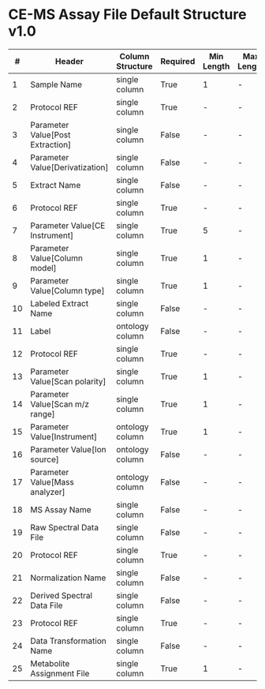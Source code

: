 # CE-MS Assay File Default Structure v1.0

| # |Header  | Column Structure  | Required | Min Length | Max Length | Description | Examples | Controlled Terms| Default Value  |
|---|--------|-------------------|----------|------------|------------|-------------|----------|-----------------|----------------|
| 1 | Sample Name | single column | True | 1 | - |  |  |  | |
| 2 | Protocol REF | single column | True | - | - |  |  |  | Extraction|
| 3 | Parameter Value[Post Extraction] | single column | False | - | - |  |  |  | |
| 4 | Parameter Value[Derivatization] | single column | False | - | - |  |  |  | |
| 5 | Extract Name | single column | False | - | - |  |  |  | |
| 6 | Protocol REF | single column | True | - | - |  |  |  | Capillary Electrophoresis|
| 7 | Parameter Value[CE Instrument] | single column | True | 5 | - |  |  |  | |
| 8 | Parameter Value[Column model] | single column | True | 1 | - |  |  |  | |
| 9 | Parameter Value[Column type] | single column | True | 1 | - |  |  |  | |
| 10 | Labeled Extract Name | single column | False | - | - |  |  |  | |
| 11 | Label | ontology column | False | - | - |  |  |  | |
| 12 | Protocol REF | single column | True | - | - |  |  |  | Mass spectrometry|
| 13 | Parameter Value[Scan polarity] | single column | True | 1 | - |  |  | [Controlled Terms](../../../docs/prioritised-control-lists/assay-file-control-lists/ce-ms.md#parameter-valuescan-polarity-column) | |
| 14 | Parameter Value[Scan m/z range] | single column | True | 1 | - |  |  |  | |
| 15 | Parameter Value[Instrument] | ontology column | True | 1 | - |  |  |  | |
| 16 | Parameter Value[Ion source] | ontology column | False | - | - |  |  |  | |
| 17 | Parameter Value[Mass analyzer] | ontology column | False | - | - |  |  | [Controlled Terms](../../../docs/prioritised-control-lists/assay-file-control-lists/ce-ms.md#parameter-valuemass-analyzer-column) | |
| 18 | MS Assay Name | single column | False | - | - |  |  |  | |
| 19 | Raw Spectral Data File | single column | False | - | - |  |  |  | |
| 20 | Protocol REF | single column | True | - | - |  |  |  | Data transformation|
| 21 | Normalization Name | single column | False | - | - |  |  |  | |
| 22 | Derived Spectral Data File | single column | False | - | - |  |  |  | |
| 23 | Protocol REF | single column | True | - | - |  |  |  | Metabolite identification|
| 24 | Data Transformation Name | single column | False | - | - |  |  |  | |
| 25 | Metabolite Assignment File | single column | True | 1 | - |  |  |  | |
